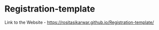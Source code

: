 # Registration-template

Link to the Website - https://rositasikarwar.github.io/Registration-template/
